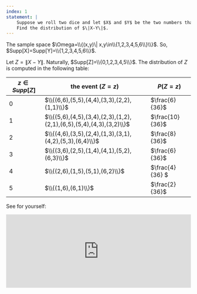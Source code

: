 ```yaml
---
index: 1
statement: |
    Suppose we roll two dice and let $X$ and $Y$ be the two numbers that appear.
    Find the distribution of $\|X-Y\|$.
---
```

The sample space $\Omega=\\{(x,y)\| x,y\in\\{1,2,3,4,5,6\\}\\}$. So, $Supp[X]=Supp[Y]=\\{1,2,3,4,5,6\\}$.

Let $Z=\|X-Y\|$. Naturally, $Supp[Z]=\\{0,1,2,3,4,5\\}$. The distribution of $Z$ is computed in the following table:

| $z\in Supp[Z]$ | the event $(Z=z)$ | $P(Z=z)$ |
|--|--|--|
| 0 | $\\{(6,6),(5,5),(4,4),(3,3),(2,2),(1,1)\\}$ |  $\frac{6}{36}$ |
| 1 | $\\{(5,6),(4,5),(3,4),(2,3),(1,2),(2,1),(6,5),(5,4),(4,3),(3,2)\\}$| $\frac{10}{36}$ |
| 2 |  $\\{(4,6),(3,5),(2,4),(1,3),(3,1),(4,2),(5,3),(6,4)\\}$ | $\frac{8}{36}$  |
| 3|  $\\{(3,6),(2,5),(1,4),(4,1),(5,2),(6,3)\\}$ | $\frac{6}{36}$ |
| 4 |  $\\{(2,6),(1,5),(5,1),(6,2)\\}$|  $\frac{4}{36} $|
| 5 |  $\\{(1,6),(6,1)\\}$ | $\frac{2}{36}$  |


See for yourself:
<iframe width='100%' height='200' src='https://rdrr.io/snippets/embed/?code=X%20%3C-%20sample(6%2C5000%2C%20replace%20%3D%20TRUE)%0AY%20%3C-%20sample(6%2C5000%2C%20replace%20%3D%20TRUE)%0Ahist(abs(X-Y)%2Cfreq%3DFALSE%2Cbreaks%3D-2%3A6)' frameborder='0'></iframe>